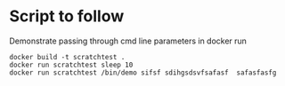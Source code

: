# Script to follow
Demonstrate passing through cmd line parameters in docker run

```
docker build -t scratchtest .
docker run scratchtest sleep 10  
docker run scratchtest /bin/demo sifsf sdihgsdsvfsafasf  safasfasfg  
```